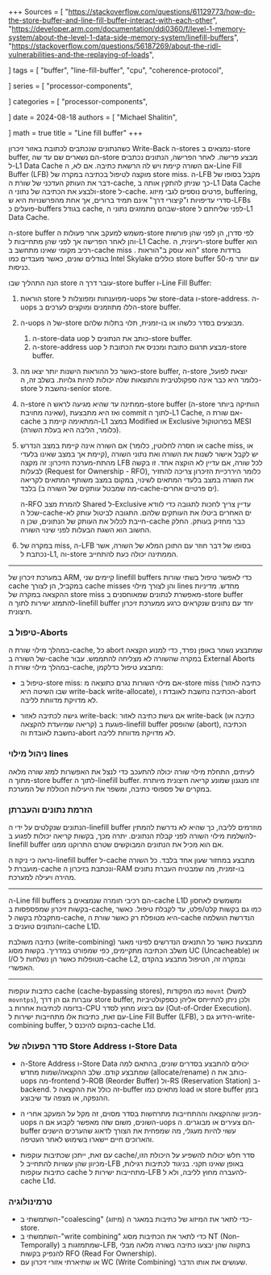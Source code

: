+++
Sources = [
"https://stackoverflow.com/questions/61129773/how-do-the-store-buffer-and-line-fill-buffer-interact-with-each-other",
"https://developer.arm.com/documentation/ddi0360/f/level-1-memory-system/about-the-level-1-data-side-memory-system/linefill-buffers",
"https://stackoverflow.com/questions/56187269/about-the-ridl-vulnerabilities-and-the-replaying-of-loads",

]
tags = [
"buffer",
"line-fill-buffer",
"cpu",
"coherence-protocol",

]
series = [
"processor-components",

]
categories = [
"processor-components",

]
date = 2024-08-18
authors = [
"Michael Shalitin",

]
math = true
title = "Line fill buffer"
+++




כשהנתונים שנכתבים לכתובת באזור זיכרון Write-Back ה-stores נמצאים ב-store buffer, הם נשארים שם עד שה-store מבצע פרישה. לאחר הפרישה, הנתונים נכתבים ל-L1 Data Cache אם השורה קיימת ויש לה הרשאת כתיבה. אם לא, ה-Line Fill Buffer (LFB) מוקצה לטיפול בכתיבה במקרה של store miss. ה-LFB מקבל בסופו של דבר את העותק העדכני של שורת ה-cache, כך שניתן להתקין אותה ב-L1 Data Cache ולבצע את הכתיבה של נתוני ה-store ל-cache. פרטים נוספים לגבי מיזוג, buffering, סדרי עדיפויות ו"קיצורי דרך" אינם תמיד ברורים, אך אחת מהפרשנויות היא ש-LFBs פועלים כ-buffers בגודל cache, שבהם מתמזגים נתוני ה-store לפני שליחתם ל-L1 Data Cache.

ה-store buffer משמש למעקב אחר פעולות ה-store לפי סדרן, הן לפני שהן פורשות והן לאחר הפרישה אך לפני שהן מתחייבות ל-L1 Cache. רעיונית, ה-store buffer הוא רכיב מקומי שאינו מתחשב ב-cache miss . הוא עוסק ב"הוראות" store בודדות בגודלים שונים, כאשר מעבדים כמו Intel Skylake כוללים store buffer עם יותר מ-50 כניסות.

הנה התהליך שבו store עובר דרך ה-store buffer ו-Line Fill Buffer:

1. הוראות store מפוענחות ומפוצלות ל-uops של store-data ו-store-address. ה-uops הללו מתוזמנים ומוקצים לערכים ב-store buffer.  

2. ה-uops של ה-store מבוצעים בסדר כלשהו או בו-זמנית, תלוי בתלות שלהם.

    1. ה-store-data uop כותב את הנתונים ל-store buffer.
    2. ה-store-address uop מבצע תרגום כתובת ומכניס את הכתובת ל-store buffer.
3. כאשר כל ההוראות הישנות יותר יצאו מה-store buffer, ה-store יוצאת לפועל, כלומר היא כבר אינה ספקולטיבית והתוצאות שלה יכולות להיות גלויות. בשלב זה, ה-store נחשבת ל-senior store.

4. ה-store ממתינה עד שהיא מגיעה לראש ה-store buffer (ה-store הוותיקה ביותר שאינה מחויבת), ואז היא מתבצעת commit לתוך ה-L1 Cache, אם שורת ה-cache המתאימה קיימת ב-L1 במצב Modified או Exclusive בפרוטוקול MESI (כלומר, הליבה היא בעלת השורה).

5. אם השורה אינה קיימת במצב הנדרש (או חסרה לחלוטין, כלומר cache miss, או קיימת אך במצב שאינו בלעדי), יש לקבל אישור לשנות את השורה ואת נתוני השורה מהתת-מערכת הזיכרון: זה מקצה LFB לכל שורה, אם עדיין לא הוקצה אחד. זו בקשה לבעלות (Request for Ownership - RFO), כלומר היררכיית הזיכרון צריכה להחזיר את השורה במצב בלעדי המתאים לשינוי, במקום במצב משותף המתאים לקריאה בלבד (מה שמבטל עותקים של השורה ב-cache-ים פרטיים אחרים).
	
	ה-RFO להמרת מצב Shared ל-Exclusive עדיין צריך לחכות לתגובה כדי לוודא שכל ה-cache-ים האחרים ביטלו את העותקים שלהם. התגובה לביטול עותק לא חייבת לכלול את העותק של הנתונים, שכן ה-cache כבר מחזיק בעותק. החלק החשוב הוא השגת הבעלות לפני שינוי השורה.

6. במקרה של miss, ה-LFB בסופו של דבר חוזר עם התוכן המלא של השורה, אשר נכתבת ל-L1, וה-store הממתינה יכולה כעת להתחייב.

---


במערכת זיכרון של ARM, קיימים שני linefill buffers כדי לאפשר טיפול בשתי שורות cache במקביל, הן לצורך cache misses והן לצורך מילוי lines מחדש. מדיניות ההקצאה במקרה של store miss מאפשרת לנתונים שמאוחסנים ב-store buffer להתמזג ישירות לתוך ה-linefill buffer יחד עם נתונים שנקראים כרגע ממערכת זיכרון חיצונית.

### טיפול ב-Aborts

במהלך מילוי שורת ה-cache, כל abort שמתבצע נשמר באופן נפרד, כדי למנוע הקצאה של השורה ב-cache במקרה שהשורה לא מצליחה להתממש. עבור External Aborts במהלך מילוי שורת ה-cache, מתבצע טיפול כדלקמן:

- טיפול ב-store miss: אם מילוי השורות נגרם כתוצאה מ-store miss (כתיבה לאזור שבו השיטה היא write-back write-allocate), הכתיבה נחשבת לאובדת ו-abort לא מדויקת מדווחת לליבה.

- גישה לכתיבה לאזור write-back: אם גישת כתיבה לאזור write-back (כתיבה או קריאה שמיועדת להקצאה) פוגעת ב-linefill buffer שהופסק (abort), הכתיבה נחשבת לאובדת וה-abort לא מדויקת מדווחת לליבה.


### ניהול מילוי lines

לעיתים, התחלת מילוי שורה יכולה להתעכב כדי לנצל את האפשרות למזג שורה מלאה מתוך ה-store buffer לתוך ה-linefill buffer. זהו מנגנון שמונע קריאה חיצונית מיותרת במקרים של פספוסי כתיבה, ומשפר את היעילות הכוללת של המערכת.

### הזרמת נתונים והעברתן

הנתונים שנקלטים על ידי ה-linefill buffer מוזרמים לליבה, כך שהיא לא נדרשת להמתין להשלמת מילוי השורה לפני קבלת הנתונים. יתרה מכך, בקשות קריאה יכולות לפגוע ב-linefill buffer אם הוא מכיל את הנתונים המבוקשים שטרם התרוקנו ממנו.

נראה כי ניקוז ה-linefill buffer ל-cache מתבצע במחזור שעון אחד בלבד. כל השורה מועברת ל-cache ונכתבת בזיכרון ה-RAM בו-זמנית, מה שמבטיח העברת נתונים מהירה ויעילה למערכת.

---


ה-Line fill buffers הם רכיבי חומרה שנמצאים ב-cache L1D ומשמשים לאחסון בקשות זיכרון שמפספסות ב-cache, כמו גם בקשות קלט/פלט, עד לקבלת טיפול. כאשר מתקבלת בקשה ל-cache, היא מטופלת רק כאשר שורת ה-cache הנדרשת הושלמה והנתונים טוענים ב-cache L1D.

כתיבה משולבת (write-combining) מתבצעת כאשר כל התנאים הנדרשים לפינוי מאגר משלב הכתיבה מתקיימים, כפי שמפורט במדריך. בקשות מסוג UC (Uncacheable) או I/O מטופלות כאשר הן נשלחות ל-cache L2, ובמקרה זה, הטיפול מתבצע בהקדם האפשרי.



---

כתיבות עוקפות cache (cache-bypassing stores), כמו הפקודות `movnt` (למשל `movntps`), עוברות גם הן דרך store buffer, ולכן ניתן להתייחס אליהן כספקולטיביות בדומה לכתיבות אחרות ב-CPU עם ביצוע מחוץ לסדר (Out-of-Order Execution). עם זאת, כתיבות אלו מתחייבות ישירות ל-Line Fill Buffer (LFB), הידוע גם כ-write-combining buffer, במקום להיכנס ל-cache L1d.

### סדר הפעולה של Store Address ו-Store Data

- ה-Store Address ו-Store Data יכולים להתבצע בסדרים שונים, בהתאם למה שמתבצע קודם. שלב ההקצאה/שמות מחדש (allocate/rename) כותב את ה-uops מה-frontend ל-ROB (Reorder Buffer) ול-RS (Reservation Station) ב-backend. זה כולל את ההקצאה ל-buffer מתאים כמו load או store buffer בזמן ההנפקה, או מצפה עד שיבוצע.

- מכיוון שההקצאה וההתחייבות מתרחשות בסדר מסוים, זה מקל על המעקב אחרי ה-uops השונים, משום שזה מאפשר לקבוע אם ה-uops הם צעירים או מבוגרים. ה-buffer עשוי להיות מעגלי, מה שמפחית את הצורך לדאוג שהערכים הישנים והארוכים חיים יישארו בשימוש לאחר העטיפה.

- עם זאת, ייתכן שכתיבות עוקפות cache/סדר חלש יכולות להשפיע על היכולת הזו, מכיוון שהן עשויות להתחייב ל-LFB באופן שאינו תקני. בניגוד לכתיבות רגילות, כתיבות עוקפות cache מתחייבות ישירות ל-LFB להעברה מחוץ לליבה, ולא ל-cache L1d.

### טרמינולוגיה

- השתמשתי ב-"coalescing" (מיזוג) כדי לתאר את המיזוג של כתיבות במאגר ה-store.
- השתמשתי ב-"write combining" כדי לתאר את הכתיבות מסוג NT (Non-Temporally) שמתמזגות ב-LFB, בתקווה שהן יבצעו כתיבה בשורה מלאה מבלי להנפיק בקשות RFO (Read For Ownership).
- או שתיארתי אזורי זיכרון עם WC (Write Combining) שעושים את אותו הדבר.